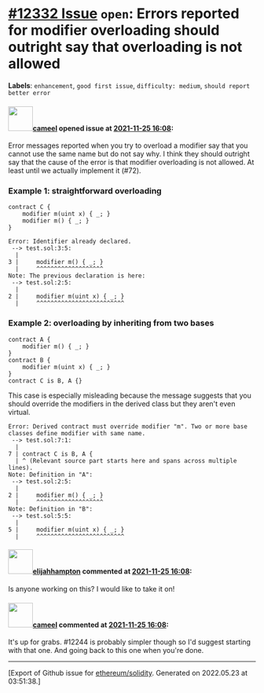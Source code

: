 # [\#12332 Issue](https://github.com/ethereum/solidity/issues/12332) `open`: Errors reported for modifier overloading should outright say that overloading is not allowed
**Labels**: `enhancement`, `good first issue`, `difficulty: medium`, `should report better error`


#### <img src="https://avatars.githubusercontent.com/u/137030?v=4" width="50">[cameel](https://github.com/cameel) opened issue at [2021-11-25 16:08](https://github.com/ethereum/solidity/issues/12332):

Error messages reported when you try to overload a modifier say that you cannot use the same name but do not say why. I think they should outright say that the cause of the error is that modifier overloading is not allowed. At least until we actually implement it (#72).

### Example 1: straightforward overloading
```solidity
contract C {
    modifier m(uint x) { _; }
    modifier m() { _; }
}
```
```
Error: Identifier already declared.
 --> test.sol:3:5:
  |
3 |     modifier m() { _; }
  |     ^^^^^^^^^^^^^^^^^^^
Note: The previous declaration is here:
 --> test.sol:2:5:
  |
2 |     modifier m(uint x) { _; }
  |     ^^^^^^^^^^^^^^^^^^^^^^^^^
```

### Example 2: overloading by inheriting from two bases
```solidity
contract A {
    modifier m() { _; }
}
contract B {
    modifier m(uint x) { _; }
}
contract C is B, A {}
```
This case is especially misleading because the message suggests that you should override the modifiers in the derived class but they aren't even virtual.

```
Error: Derived contract must override modifier "m". Two or more base classes define modifier with same name.
 --> test.sol:7:1:
  |
7 | contract C is B, A {
  | ^ (Relevant source part starts here and spans across multiple lines).
Note: Definition in "A":
 --> test.sol:2:5:
  |
2 |     modifier m() { _; }
  |     ^^^^^^^^^^^^^^^^^^^
Note: Definition in "B":
 --> test.sol:5:5:
  |
5 |     modifier m(uint x) { _; }
  |     ^^^^^^^^^^^^^^^^^^^^^^^^^
```

#### <img src="https://avatars.githubusercontent.com/u/26151387?v=4" width="50">[elijahhampton](https://github.com/elijahhampton) commented at [2021-11-25 16:08](https://github.com/ethereum/solidity/issues/12332#issuecomment-1010450252):

Is anyone working on this?  I would like to take it on!

#### <img src="https://avatars.githubusercontent.com/u/137030?v=4" width="50">[cameel](https://github.com/cameel) commented at [2021-11-25 16:08](https://github.com/ethereum/solidity/issues/12332#issuecomment-1010992068):

It's up for grabs. #12244 is probably simpler though so I'd suggest starting with that one. And going back to this one when you're done.


-------------------------------------------------------------------------------



[Export of Github issue for [ethereum/solidity](https://github.com/ethereum/solidity). Generated on 2022.05.23 at 03:51:38.]
